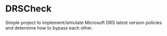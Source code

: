 # DRSCheck
Simple project to implement/simulate Microsoft DRS latest version policies and determine how to bypass each other.
